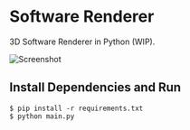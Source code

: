 # Software Renderer

3D Software Renderer in Python (WIP).

![Screenshot](http://screenclippr.com/pKLj4/#.png)

## Install Dependencies and Run

```
$ pip install -r requirements.txt
$ python main.py

```